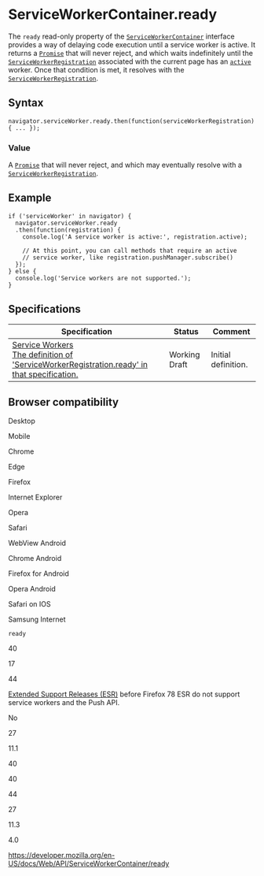 ServiceWorkerContainer.ready
============================

The `ready` read-only property of the [`ServiceWorkerContainer`](../serviceworkercontainer) interface provides a way of delaying code execution until a service worker is active. It returns a [`Promise`](https://developer.mozilla.org/en-US/docs/Web/JavaScript/Reference/Global_Objects/Promise) that will never reject, and which waits indefinitely until the [`ServiceWorkerRegistration`](../serviceworkerregistration) associated with the current page has an [`active`](../serviceworkerregistration/active) worker. Once that condition is met, it resolves with the [`ServiceWorkerRegistration`](../serviceworkerregistration).

Syntax
------

    navigator.serviceWorker.ready.then(function(serviceWorkerRegistration) { ... });

### Value

A [`Promise`](https://developer.mozilla.org/en-US/docs/Web/JavaScript/Reference/Global_Objects/Promise) that will never reject, and which may eventually resolve with a [`ServiceWorkerRegistration`](../serviceworkerregistration).

Example
-------

    if ('serviceWorker' in navigator) {
      navigator.serviceWorker.ready
      .then(function(registration) {
        console.log('A service worker is active:', registration.active);

        // At this point, you can call methods that require an active
        // service worker, like registration.pushManager.subscribe()
      });
    } else {
      console.log('Service workers are not supported.');
    }

Specifications
--------------

<table><thead><tr class="header"><th>Specification</th><th>Status</th><th>Comment</th></tr></thead><tbody><tr class="odd"><td><a href="https://w3c.github.io/ServiceWorker/#navigator-service-worker-ready">Service Workers<br />
<span class="small">The definition of 'ServiceWorkerRegistration.ready' in that specification.</span></a></td><td><span class="spec-wd">Working Draft</span></td><td>Initial definition.</td></tr></tbody></table>

Browser compatibility
---------------------

Desktop

Mobile

Chrome

Edge

Firefox

Internet Explorer

Opera

Safari

WebView Android

Chrome Android

Firefox for Android

Opera Android

Safari on IOS

Samsung Internet

`ready`

40

17

44

[Extended Support Releases (ESR)](https://www.mozilla.org/en-US/firefox/organizations/) before Firefox 78 ESR do not support service workers and the Push API.

No

27

11.1

40

40

44

27

11.3

4.0

<a href="https://developer.mozilla.org/en-US/docs/Web/API/ServiceWorkerContainer/ready" class="_attribution-link">https://developer.mozilla.org/en-US/docs/Web/API/ServiceWorkerContainer/ready</a>
